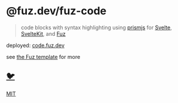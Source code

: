 # @fuz.dev/fuz-code

> code blocks with syntax highlighting using
> [prismjs](https://github.com/PrismJS/prism) for
> [Svelte](https://github.com/sveltejs/svelte),
> [SvelteKit](https://github.com/sveltejs/kit),
> and [Fuz](https://github.com/fuz-dev/fuz)

deployed:
[code.fuz.dev](https://code.fuz.dev/)

see [the Fuz template](https://github.com/fuz-dev/template) for more

## [🐦](https://wikipedia.org/wiki/Free_and_open-source_software)

[MIT](LICENSE)
